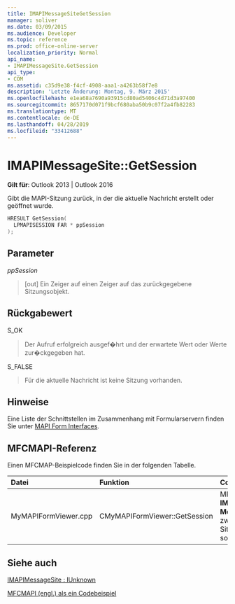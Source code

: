 ```yaml
---
title: IMAPIMessageSiteGetSession
manager: soliver
ms.date: 03/09/2015
ms.audience: Developer
ms.topic: reference
ms.prod: office-online-server
localization_priority: Normal
api_name:
- IMAPIMessageSite.GetSession
api_type:
- COM
ms.assetid: c35d9e38-f4cf-4908-aaa1-a4263b58f7e8
description: 'Letzte Änderung: Montag, 9. März 2015'
ms.openlocfilehash: e1ea68a7690a93915cd80ad5406c4d71d3a97400
ms.sourcegitcommit: 8657170d071f9bcf680aba50b9c07f2a4fb82283
ms.translationtype: MT
ms.contentlocale: de-DE
ms.lasthandoff: 04/28/2019
ms.locfileid: "33412688"
---
```

# <a name="imapimessagesitegetsession"></a>IMAPIMessageSite::GetSession

  
  
**Gilt für**: Outlook 2013 | Outlook 2016 
  
Gibt die MAPI-Sitzung zurück, in der die aktuelle Nachricht erstellt oder geöffnet wurde.
  
```cpp
HRESULT GetSession(
  LPMAPISESSION FAR * ppSession
);
```

## <a name="parameters"></a>Parameter

 _ppSession_
  
> [out] Ein Zeiger auf einen Zeiger auf das zurückgegebene Sitzungsobjekt.
    
## <a name="return-value"></a>Rückgabewert

S_OK 
  
> Der Aufruf erfolgreich ausgef�hrt und der erwartete Wert oder Werte zur�ckgegeben hat.
    
S_FALSE 
  
> Für die aktuelle Nachricht ist keine Sitzung vorhanden.
    
## <a name="remarks"></a>Hinweise

Eine Liste der Schnittstellen im Zusammenhang mit Formularservern finden Sie unter [MAPI Form Interfaces](mapi-form-interfaces.md).
  
## <a name="mfcmapi-reference"></a>MFCMAPI-Referenz

Einen MFCMAP-Beispielcode finden Sie in der folgenden Tabelle.
  
|**Datei**|**Funktion**|**Comment**|
|:-----|:-----|:-----|
|MyMAPIFormViewer.cpp  <br/> |CMyMAPIFormViewer::GetSession  <br/> |MFCMAPI verwendet die **IMAPIMessageSite::GetSession-Methode,** um den aktuell zwischengespeicherten Sitzungszeiger zurückzukehren, sofern er verfügbar ist.  <br/> |
   
## <a name="see-also"></a>Siehe auch



[IMAPIMessageSite : IUnknown](imapimessagesiteiunknown.md)


[MFCMAPI (engl.) als ein Codebeispiel](mfcmapi-as-a-code-sample.md)

